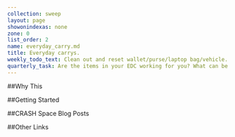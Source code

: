 ```yaml
---
collection: sweep
layout: page
showonindexas: none
zone: 0
list_order: 2
name: everyday_carry.md
title: Everyday carrys.
weekly_todo_text: Clean out and reset wallet/purse/laptop bag/vehicle.
quarterly_task: Are the items in your EDC working for you? What can be reoved or what needs to be added? 
---
```

##Why This

##Getting Started

##CRASH Space Blog Posts

##Other Links
